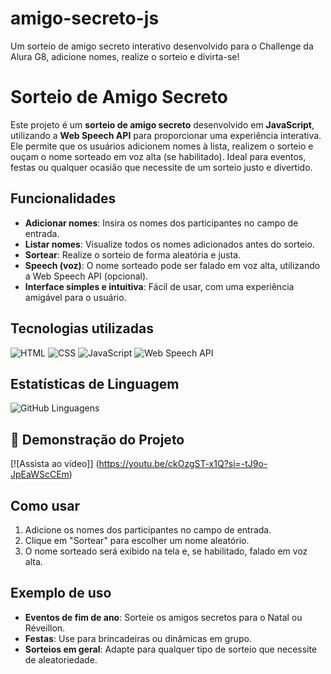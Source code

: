 # amigo-secreto-js
Um sorteio de amigo secreto interativo desenvolvido para o Challenge da Alura G8, adicione nomes, realize o sorteio e divirta-se!

# Sorteio de Amigo Secreto
Este projeto é um **sorteio de amigo secreto** desenvolvido em **JavaScript**, utilizando a **Web Speech API** para proporcionar uma experiência interativa. Ele permite que os usuários adicionem nomes à lista, realizem o sorteio e ouçam o nome sorteado em voz alta (se habilitado). Ideal para eventos, festas ou qualquer ocasião que necessite de um sorteio justo e divertido.

## Funcionalidades
- **Adicionar nomes**: Insira os nomes dos participantes no campo de entrada.
- **Listar nomes**: Visualize todos os nomes adicionados antes do sorteio.
- **Sortear**: Realize o sorteio de forma aleatória e justa.
- **Speech (voz)**: O nome sorteado pode ser falado em voz alta, utilizando a Web Speech API (opcional).
- **Interface simples e intuitiva**: Fácil de usar, com uma experiência amigável para o usuário.

## Tecnologias utilizadas

![HTML](https://img.shields.io/badge/HTML-%23E34F26.svg?style=for-the-badge&logo=html5&logoColor=white)
![CSS](https://img.shields.io/badge/CSS-%231572B6.svg?style=for-the-badge&logo=css3&logoColor=white)
![JavaScript](https://img.shields.io/badge/JavaScript-%23F7DF1E.svg?style=for-the-badge&logo=javascript&logoColor=black)
![Web Speech API](https://img.shields.io/badge/Web_Speech_API-%23007ACC.svg?style=for-the-badge&logo=google-chrome&logoColor=white)

## Estatísticas de Linguagem

![GitHub Linguagens](https://img.shields.io/github/languages/top/ErikaaDias/amigo-secreto-js)

<!--START_SECTION:waka-->
<!--END_SECTION:waka-->

## 🎥 Demonstração do Projeto
[![Assista ao vídeo]] (https://youtu.be/ckOzgST-x1Q?si=-tJ9o-JpEaWScCEm)

## Como usar
1. Adicione os nomes dos participantes no campo de entrada.
2. Clique em "Sortear" para escolher um nome aleatório.
3. O nome sorteado será exibido na tela e, se habilitado, falado em voz alta.

## Exemplo de uso
- **Eventos de fim de ano**: Sorteie os amigos secretos para o Natal ou Réveillon.
- **Festas**: Use para brincadeiras ou dinâmicas em grupo.
- **Sorteios em geral**: Adapte para qualquer tipo de sorteio que necessite de aleatoriedade.


